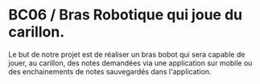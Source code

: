 # BC06 / Bras Robotique qui joue du carillon.
Le but de notre projet est de réaliser un bras bobot qui sera capable de jouer, au carillon, des notes demandées via une application sur mobile ou des enchainements de notes sauvegardés dans l'application.
